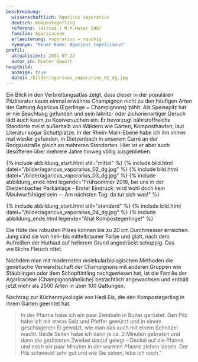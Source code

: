 ```yaml
---
beschreibung:
  wissenschaftlich: Agaricus vaporarius
  deutsch: Kompostegerling
  referenz: (Vittad.) M.M.Moser 1967
  familie: Agaricaceae
  erlaeuterung: vaporarius = rauchig
  synonym: "Neuer Name: Agaricus capellianus"
profil:
  aktualisiert: 2021-07-22
  autor_in: Dieter Gewalt
hauptbild:
  anzeige: true
  datei: /bilder/agaricus_vaporarius_01_dg.jpg
---
```

Ein Blick in den Verbreitungsatlas zeigt, dass dieser in der populären Pilzliteratur kaum einmal erwähnte Champignon nicht zu den häufigen Arten der Gattung Agaricus (Egerlinge = Champignons) zählt. Als Speisepilz hat er nie Beachtung gefunden und sein lakritz- oder zichorienartiger Geruch lädt auch kaum zu Kostversuchen ein. Er bevorzugt nährstoffreiche Standorte meist außerhalb von Wäldern wie Gärten, Komposthaufen, laut Literatur sogar Schuttplätze. In der Rhein-Main-Ebene habe ich ihn immer mal wieder gefunden, in Dietzenbach in unserem Carré an der Rodgaustraße gleich an mehreren Standorten. Hier ist er aber auch desöfteren über mehrere Jahre hinweg völlig ausgeblieben.

{% include abbildung_start.html stil="mittel" %}
{% include bild.html datei="/bilder/agaricus_vaporarius_02_dg.jpg" %}
{% include bild.html datei="/bilder/agaricus_vaporarius_03_dg.jpg" %}
{% include abbildung_ende.html legende="Frühsommer 2016, bei uns in der Dietzenbacher Parkanlage - Erster Eindruck: wird wohl doch kein Maulwurfshügel sein -- Am nächsten Tag: da tut sich was!" %}

{% include abbildung_start.html stil="standard" %}
{% include bild.html datei="/bilder/agaricus_vaporarius_04_dg.jpg" %}
{% include abbildung_ende.html legende="Aha! Kompostegerlinge!" %}

Die Hüte des robusten Pilzes können bis zu 20 cm Durchmesser erreichen. Jung sind sie von hell- bis mittelbrauner Farbe und glatt, nach dem Aufreißen der Huthaut auf hellerem Grund angedrückt schuppig. Das weißliche Fleisch rötet. 

Nachdem man mit modernsten molekularbiologischen Methoden die genetische Verwandtschaft der Champignons mit anderen Gruppen wie Stäublingen oder dem Schopftintling nachgewiesen hat, ist die Familie der Agaricaceae (Champignonähnliche) beträchtlich angewachsen und enthält jetzt mehr als 2500 Arten in über 100 Gattungen.

Nachtrag zur Küchenmykologie von Hedi Eis, die den Kompostegerling in ihrem Garten geerntet hat:

> In der Pfanne habe ich ein paar Zwiebeln in Butter geröstet. Den Pilz habe ich mit etwas Salz und Pfeffer gewürzt und in einem geschlagenen Ei gewälzt, wie man das auch mit einem Schnitzel macht. Beide Seiten habe ich dann je ca. 2 Minuten gebraten und dann die gerösteten Zwiebel darauf gelegt – Deckel auf die Pfanne und noch ein paar Minuten in der warmen Pfanne ziehen lassen. Der Pilz schmeckt sehr gut und wie Sie sehen, lebe ich noch."